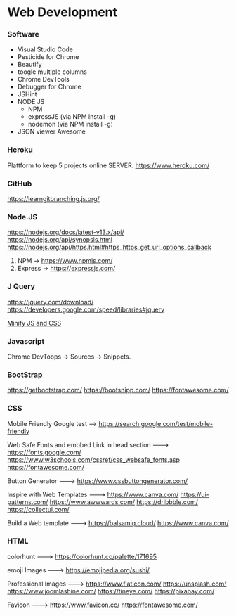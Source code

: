 # Web Development


### Software
* Visual Studio Code
* Pesticide for Chrome
* Beautify 
* toogle multiple columns
* Chrome DevTools
* Debugger for Chrome
* JSHint
* NODE JS 
  - NPM 
  - expressJS (via NPM install -g)
  - nodemon (via NPM install -g)
* JSON viewer Awesome


### Heroku
Plattform to keep 5 projects online SERVER.
https://www.heroku.com/


### GitHub
https://learngitbranching.js.org/


### Node.JS
https://nodejs.org/docs/latest-v13.x/api/
https://nodejs.org/api/synopsis.html
https://nodejs.org/api/https.html#https_https_get_url_options_callback

1. NPM -> https://www.npmjs.com/
2. Express      -> https://expressjs.com/



### J Query
https://jquery.com/download/
https://developers.google.com/speed/libraries#jquery

[Minify JS and CSS](https://www.minifier.org/)


### Javascript
Chrome DevToops -> Sources -> Snippets.


### BootStrap 
https://getbootstrap.com/ 
https://bootsnipp.com/
https://fontawesome.com/


### CSS

Mobile Friendly Google test -->
https://search.google.com/test/mobile-friendly


Web Safe Fonts and embbed Link in head section --->
https://fonts.google.com/
https://www.w3schools.com/cssref/css_websafe_fonts.asp
https://fontawesome.com/

Button Generator --->
https://www.cssbuttongenerator.com/

Inspire with Web Templates --->
https://www.canva.com/
https://ui-patterns.com/
https://www.awwwards.com/
https://dribbble.com/
https://collectui.com/

Build a Web template --->
https://balsamiq.cloud/
https://www.canva.com/



### HTML
colorhunt ---> 
https://colorhunt.co/palette/171695

emoji Images --->
https://emojipedia.org/sushi/

Professional Images --->
https://www.flaticon.com/
https://unsplash.com/
https://www.joomlashine.com/
https://tineye.com/
https://pixabay.com/

Favicon --->
https://www.favicon.cc/
https://fontawesome.com/
